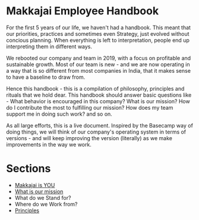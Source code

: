 # Makkajai Employee Handbook

For the first 5 years of our life, we haven't had a handbook. This meant that our priorities, practices and sometimes even Strategy, just evolved without concious planning. When everything is left to interpretation, people end up interpreting them in different ways. 

We rebooted our company and team in 2019, with a focus on profitable and sustainable growth. Most of our team is new - and we are now operating in a way that is so different from most companies in India, that it makes sense to have a baseline to draw from.

Hence this handbook - this is a compilation of philosophy, principles and rituals that we hold dear. This handbook should answer basic questions like - What behavior is encouraged in this company? What is our mission? How do I contribute the most to fulfilling our mission? How does my team support me in doing such work? and so on. 

As all large efforts, this is a live document. Inspired by the Basecamp way of doing things, we will think of our company's operating system in terms of versions - and will keep improving the version (literally) as we make improvements in the way we work. 


# Sections


* [Makkajai is YOU](Makkajai-is-YOU.md)
* [What is our mission](What-is-our-mission.md)
* What do we Stand for?
* Where do we Work from?
* [Principles](Principles.md)
